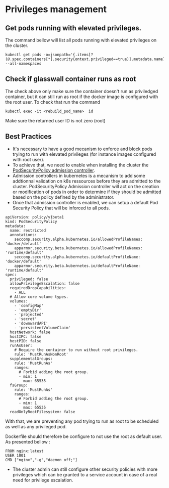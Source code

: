 # Privileges management

## Get pods running with elevated privileges. 

The command bellow will list all pods running with elevated privileges on the cluster.

```
kubectl get pods -o=jsonpath='{.items[?(@.spec.containers[*].securityContext.privileged==true)].metadata.name}'\n --all-namespaces
```

## Check if glasswall container runs as root
The check above only make sure the container doesn't run as priviledged container, but it can still run as root if the docker image is configured with the root user. To check that run the command

```
kubectl exec -it <rebuild_pod_name>  id
```

Make sure the returned user ID is not zero (root)


## Best Practices
- It's necessary to have a good mecanism to enforce and block pods trying to run with elevated privileges (for instance images configured with root user).
- To achieve that, we need to enable when installing the cluster the [PodSecurityPolicy admission controller](https://kubernetes.io/docs/reference/access-authn-authz/admission-controllers/#podsecuritypolicy"). 
- Admission controllers in kubernetes is a mecanism to add some addtionnal validation on k8s ressources before they are admitted to the cluster. PodSecurityPolicy Admission controller will act on the creation or modification of pods in order to determine if they should be admitted based on the policy defined by the administrator.
- Once that admission controller is enabled, we can setup a default Pod Security Policy that will be inforced to all pods.

```
apiVersion: policy/v1beta1
kind: PodSecurityPolicy
metadata:
  name: restricted
  annotations:
    seccomp.security.alpha.kubernetes.io/allowedProfileNames: 'docker/default'
    apparmor.security.beta.kubernetes.io/allowedProfileNames: 'runtime/default'
    seccomp.security.alpha.kubernetes.io/defaultProfileName:  'docker/default'
    apparmor.security.beta.kubernetes.io/defaultProfileName:  'runtime/default'
spec:
  privileged: false
  allowPrivilegeEscalation: false
  requiredDropCapabilities:
    - ALL
  # Allow core volume types.
  volumes:
    - 'configMap'
    - 'emptyDir'
    - 'projected'
    - 'secret'
    - 'downwardAPI'
    - 'persistentVolumeClaim'
  hostNetwork: false
  hostIPC: false
  hostPID: false
  runAsUser:
    # Require the container to run without root privileges.
    rule: 'MustRunAsNonRoot'
  supplementalGroups:
    rule: 'MustRunAs'
    ranges:
      # Forbid adding the root group.
      - min: 1
        max: 65535
  fsGroup:
    rule: 'MustRunAs'
    ranges:
      # Forbid adding the root group.
      - min: 1
        max: 65535
  readOnlyRootFilesystem: false
```

With that, we are preventing any pod trying to run as root to be scheduled as well as any privileged pod.

Dockerfile should therefore be configure to not use the root as default user. As presented bellow :

```
FROM nginx:latest
USER 1001
CMD ["nginx","-g","daemon off;"]
```


- The cluster admin can still configure other security policies with more privileges which can be granted to a service account in case of a real need for privilege escalation.



